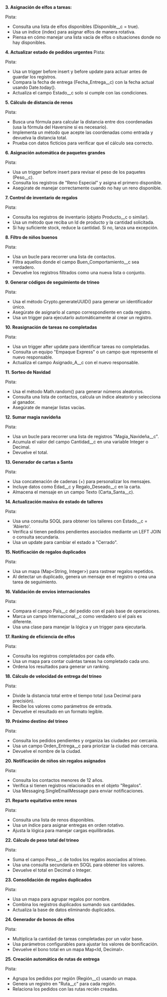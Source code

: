 **3. Asignación de elfos a tareas:**

Pista:
- Consulta una lista de elfos disponibles (Disponible__c = true).
- Usa un índice (index) para asignar elfos de manera rotativa.
- Piensa en cómo manejar una lista vacía de elfos o situaciones donde no hay disponibles.

**4. Actualizar estado de pedidos urgentes**
Pista:

Pista:
- Usa un trigger before insert y before update para actuar antes de guardar los registros.
- Compara la fecha de entrega (Fecha_Entrega__c) con la fecha actual usando Date.today().
- Actualiza el campo Estado__c solo si cumple con las condiciones.

**5. Cálculo de distancia de renos**

Pista:
- Busca una fórmula para calcular la distancia entre dos coordenadas (usa la fórmula del Haversine si es necesario).
- Implementa un método que acepte las coordenadas como entrada y devuelva la distancia total.
- Prueba con datos ficticios para verificar que el cálculo sea correcto.

**6. Asignación automática de paquetes grandes**

Pista:
- Usa un trigger before insert para revisar el peso de los paquetes (Peso__c).
- Consulta los registros de "Reno Especial" y asigna el primero disponible.
- Asegúrate de manejar correctamente cuando no hay un reno disponible.

**7. Control de inventario de regalos**

Pista:
- Consulta los registros de inventario (objeto Producto__c o similar).
- Usa un método que reciba un Id de producto y la cantidad solicitada.
- Si hay suficiente stock, reduce la cantidad. Si no, lanza una excepción.

**8. Filtro de niños buenos**

Pista:
- Usa un bucle para recorrer una lista de contactos.
- Filtra aquellos donde el campo Buen_Comportamiento__c sea verdadero.
- Devuelve los registros filtrados como una nueva lista o conjunto.

**9. Generar códigos de seguimiento de trineo**

Pista:
- Usa el método Crypto.generateUUID() para generar un identificador único.
- Asegúrate de asignarlo al campo correspondiente en cada registro.
- Usa un trigger para ejecutarlo automáticamente al crear un registro.

**10. Reasignación de tareas no completadas**

Pista:
- Usa un trigger after update para identificar tareas no completadas.
- Consulta un equipo "Empaque Express" o un campo que represente el nuevo responsable.
- Actualiza el campo Asignado_A__c con el nuevo responsable.

**11. Sorteo de Navidad**

Pista:
- Usa el método Math.random() para generar números aleatorios.
- Consulta una lista de contactos, calcula un índice aleatorio y selecciona al ganador.
- Asegúrate de manejar listas vacías.

**12. Sumar magia navideña**

Pista:
- Usa un bucle para recorrer una lista de registros "Magia_Navideña__c".
- Acumula el valor del campo Cantidad__c en una variable Integer o Decimal.
- Devuelve el total.

**13. Generador de cartas a Santa**

Pista:
- Usa concatenación de cadenas (+) para personalizar los mensajes.
- Incluye datos como Edad__c y Regalo_Deseado__c en la carta.
- Almacena el mensaje en un campo Texto (Carta_Santa__c).

**14. Actualización masiva de estado de talleres**

Pista:
- Usa una consulta SOQL para obtener los talleres con Estado__c = 'Abierto'.
- Verifica si tienen pedidos pendientes asociados mediante un LEFT JOIN o consulta secundaria.
- Usa un update para cambiar el estado a "Cerrado".

**15. Notificación de regalos duplicados**

Pista:
- Usa un mapa (Map<String, Integer>) para rastrear regalos repetidos.
- Al detectar un duplicado, genera un mensaje en el registro o crea una tarea de seguimiento.

**16. Validación de envíos internacionales**

Pista:
- Compara el campo País__c del pedido con el país base de operaciones.
- Marca un campo Internacional__c como verdadero si el país es diferente.
- Usa una clase para manejar la lógica y un trigger para ejecutarla.

**17. Ranking de eficiencia de elfos**

Pista:
- Consulta los registros completados por cada elfo.
- Usa un mapa para contar cuántas tareas ha completado cada uno.
- Ordena los resultados para generar un ranking.

**18. Cálculo de velocidad de entrega del trineo**

Pista:
- Divide la distancia total entre el tiempo total (usa Decimal para precisión).
- Recibe los valores como parámetros de entrada.
- Devuelve el resultado en un formato legible.

**19. Próximo destino del trineo**

Pista:
- Consulta los pedidos pendientes y organiza las ciudades por cercanía.
- Usa un campo Orden_Entrega__c para priorizar la ciudad más cercana.
- Devuelve el nombre de la ciudad.

**20. Notificación de niños sin regalos asignados**

Pista:
- Consulta los contactos menores de 12 años.
- Verifica si tienen registros relacionados en el objeto "Regalos".
- Usa Messaging.SingleEmailMessage para enviar notificaciones.

**21. Reparto equitativo entre renos**

Pista:
- Consulta una lista de renos disponibles.
- Usa un índice para asignar entregas en orden rotativo.
- Ajusta la lógica para manejar cargas equilibradas.

**22. Cálculo de peso total del trineo**

Pista:
- Suma el campo Peso__c de todos los regalos asociados al trineo.
- Usa una consulta secundaria en SOQL para obtener los valores.
- Devuelve el total en Decimal o Integer.

**23. Consolidación de regalos duplicados**

Pista:
- Usa un mapa para agrupar regalos por nombre.
- Combina los registros duplicados sumando sus cantidades.
- Actualiza la base de datos eliminando duplicados.

**24. Generador de bonos de elfos**

Pista:
- Multiplica la cantidad de tareas completadas por un valor base.
- Usa parámetros configurables para ajustar los valores de bonificación.
- Devuelve el bono total en un mapa Map<Id, Decimal>.

**25. Creación automática de rutas de entrega**

Pista:
- Agrupa los pedidos por región (Región__c) usando un mapa.
- Genera un registro en "Ruta__c" para cada región.
- Relaciona los pedidos con las rutas recién creadas.
